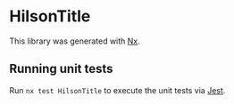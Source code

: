 # HilsonTitle

This library was generated with [Nx](https://nx.dev).

## Running unit tests

Run `nx test HilsonTitle` to execute the unit tests via [Jest](https://jestjs.io).
